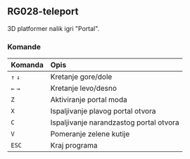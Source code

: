 ## RG028-teleport

3D platformer nalik igri "Portal".

### Komande

| **Komanda** | **Opis** |
| :---  | :--- |
| `↑` `↓` | Kretanje gore/dole|
| `←` `→` | Kretanje levo/desno |
| `Z` | Aktiviranje portal moda |
| `X` | Ispaljivanje plavog portal otvora |
| `C` | Ispaljivanje narandzastog portal otvora |
| `V` | Pomeranje zelene kutije |
| `ESC` | Kraj programa |
